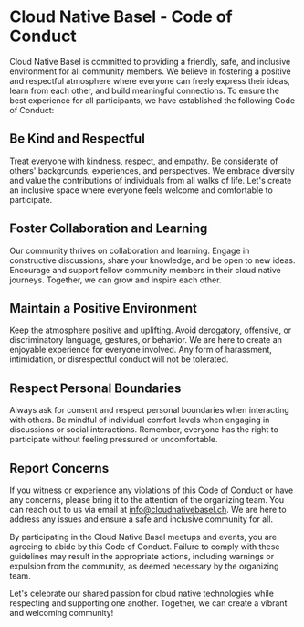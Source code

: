 # Cloud Native Basel - Code of Conduct

Cloud Native Basel is committed to providing a friendly, safe, and inclusive environment for all community members. We believe in fostering a positive and respectful atmosphere where everyone can freely express their ideas, learn from each other, and build meaningful connections. To ensure the best experience for all participants, we have established the following Code of Conduct:

## Be Kind and Respectful

Treat everyone with kindness, respect, and empathy. Be considerate of others' backgrounds, experiences, and perspectives. We embrace diversity and value the contributions of individuals from all walks of life. Let's create an inclusive space where everyone feels welcome and comfortable to participate.

## Foster Collaboration and Learning

Our community thrives on collaboration and learning. Engage in constructive discussions, share your knowledge, and be open to new ideas. Encourage and support fellow community members in their cloud native journeys. Together, we can grow and inspire each other.

## Maintain a Positive Environment

Keep the atmosphere positive and uplifting. Avoid derogatory, offensive, or discriminatory language, gestures, or behavior. We are here to create an enjoyable experience for everyone involved. Any form of harassment, intimidation, or disrespectful conduct will not be tolerated.

## Respect Personal Boundaries

Always ask for consent and respect personal boundaries when interacting with others. Be mindful of individual comfort levels when engaging in discussions or social interactions. Remember, everyone has the right to participate without feeling pressured or uncomfortable.

## Report Concerns

If you witness or experience any violations of this Code of Conduct or have any concerns, please bring it to the attention of the organizing team. You can reach out to us via email at [info@cloudnativebasel.ch](mailto:info@cloudnativebasel.ch). We are here to address any issues and ensure a safe and inclusive community for all.

By participating in the Cloud Native Basel meetups and events, you are agreeing to abide by this Code of Conduct. Failure to comply with these guidelines may result in the appropriate actions, including warnings or expulsion from the community, as deemed necessary by the organizing team.

Let's celebrate our shared passion for cloud native technologies while respecting and supporting one another. Together, we can create a vibrant and welcoming community!
